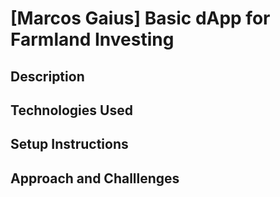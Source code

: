 # [Marcos Gaius] Basic dApp for Farmland Investing

## Description

## Technologies Used

## Setup Instructions

## Approach and Challlenges
